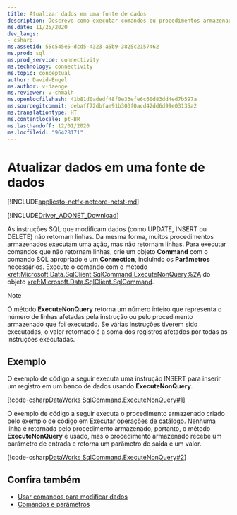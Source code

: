 ```yaml
---
title: Atualizar dados em uma fonte de dados
description: Descreve como executar comandos ou procedimentos armazenados que modificam dados em um banco de dados.
ms.date: 11/25/2020
dev_langs:
- csharp
ms.assetid: 55c545e5-dcd5-4323-a5b9-3825c2157462
ms.prod: sql
ms.prod_service: connectivity
ms.technology: connectivity
ms.topic: conceptual
author: David-Engel
ms.author: v-daenge
ms.reviewer: v-chmalh
ms.openlocfilehash: 41b81d0adedf48f0e33efe6c60d83dd4ed7b597a
ms.sourcegitcommit: debaff72dbfae91b303f0acd42dd6d99e03135a2
ms.translationtype: HT
ms.contentlocale: pt-BR
ms.lasthandoff: 12/01/2020
ms.locfileid: "96428171"
---
```

# <a name="updating-data-in-a-data-source"></a>Atualizar dados em uma fonte de dados

[!INCLUDE[appliesto-netfx-netcore-netst-md](../../includes/appliesto-netfx-netcore-netst-md.md)]

[!INCLUDE[Driver_ADONET_Download](../../includes/driver_adonet_download.md)]

As instruções SQL que modificam dados (como UPDATE, INSERT ou DELETE) não retornam linhas. Da mesma forma, muitos procedimentos armazenados executam uma ação, mas não retornam linhas. Para executar comandos que não retornam linhas, crie um objeto **Command** com o comando SQL apropriado e um **Connection**, incluindo os **Parâmetros** necessários. Execute o comando com o método <xref:Microsoft.Data.SqlClient.SqlCommand.ExecuteNonQuery%2A> do objeto <xref:Microsoft.Data.SqlClient.SqlCommand>.

> [!NOTE]
> O método **ExecuteNonQuery** retorna um número inteiro que representa o número de linhas afetadas pela instrução ou pelo procedimento armazenado que foi executado. Se várias instruções tiverem sido executadas, o valor retornado é a soma dos registros afetados por todas as instruções executadas.

## <a name="example"></a>Exemplo

O exemplo de código a seguir executa uma instrução INSERT para inserir um registro em um banco de dados usando **ExecuteNonQuery**.
  
[!code-csharp[DataWorks SqlCommand.ExecuteNonQuery#1](~/../sqlclient/doc/samples/SqlCommand_ExecuteNonQuery_SP_DML.cs#1)]

O exemplo de código a seguir executa o procedimento armazenado criado pelo exemplo de código em [Executar operações de catálogo](perform-catalog-operations.md). Nenhuma linha é retornada pelo procedimento armazenado, portanto, o método **ExecuteNonQuery** é usado, mas o procedimento armazenado recebe um parâmetro de entrada e retorna um parâmetro de saída e um valor.

[!code-csharp[DataWorks SqlCommand.ExecuteNonQuery#2](~/../sqlclient/doc/samples/SqlCommand_ExecuteNonQuery_SP_DML.cs#2)]

## <a name="see-also"></a>Confira também

- [Usar comandos para modificar dados](use-commands-to-modify-data.md)
- [Comandos e parâmetros](commands-parameters.md)
